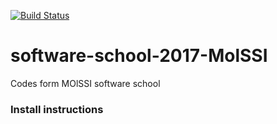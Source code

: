 [![Build Status](https://travis-ci.org/nakul1729/software-school-2017-MolSSI.svg?branch=master)](https://travis-ci.org/nakul1729/software-school-2017-MolSSI)

# software-school-2017-MolSSI
Codes form MOlSSI software school
### Install instructions
